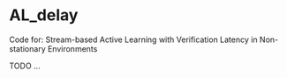 # AL_delay
Code for: Stream-based Active Learning with Verification Latency in Non-stationary Environments

TODO ...
